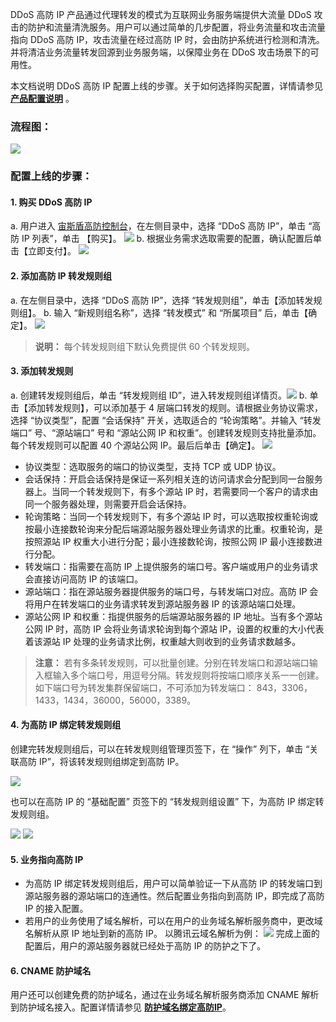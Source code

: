  DDoS 高防 IP 产品通过代理转发的模式为互联网业务服务端提供大流量 DDoS 攻击的防护和流量清洗服务。用户可以通过简单的几步配置，将业务流量和攻击流量指向 DDoS 高防 IP，攻击流量在经过高防 IP 时，会由防护系统进行检测和清洗。并将清洁业务流量转发回源到业务服务端，以保障业务在 DDoS 攻击场景下的可用性。
 
本文档说明 DDoS 高防 IP 配置上线的步骤。关于如何选择购买配置，详情请参见 [**产品配置说明**](https://cloud.tencent.com/document/product/685/18798) 。

### 流程图：
![](https://main.qcloudimg.com/raw/fb533cc5002507aa440239783cdc33ff.png)

### 配置上线的步骤：
#### 1. 购买 DDoS 高防 IP
a. 用户进入 [宙斯盾高防控制台](https://console.cloud.tencent.com/gamesec)，在左侧目录中，选择 “DDoS 高防 IP”，单击 “高防 IP 列表”，单击 【购买】。
![](https://i.imgur.com/tJ4TUFW.png)
b. 根据业务需求选取需要的配置，确认配置后单击【立即支付】。
![](https://i.imgur.com/11lF1ZC.png)

#### 2. 添加高防 IP 转发规则组
a. 在左侧目录中，选择 “DDoS 高防 IP”，选择 “转发规则组”，单击【添加转发规则组】。
b. 输入 “新规则组名称”，选择 “转发模式” 和 “所属项目” 后，单击【确定】。
![](https://i.imgur.com/oyLDU7z.png)
>**说明：**
>每个转发规则组下默认免费提供 60 个转发规则。

#### 3. 添加转发规则
a. 创建转发规则组后，单击 “转发规则组 ID”，进入转发规则组详情页。![](https://i.imgur.com/zyGhr8u.png)
b. 单击【添加转发规则】，可以添加基于 4 层端口转发的规则。请根据业务协议需求，选择 “协议类型”，配置 “会话保持” 开关，选取适合的 “轮询策略”。并输入 “转发端口” 号、“源站端口” 号和 “源站公网 IP 和权重”。创建转发规则支持批量添加。每个转发规则可以配置 40 个源站公网 IP。最后后单击【确定】。
![](https://i.imgur.com/gYotHBA.png)
 - 协议类型：选取服务的端口的协议类型，支持 TCP 或 UDP 协议。
 - 会话保持：开启会话保持是保证一系列相关连的访问请求会分配到同一台服务器上。当同一个转发规则下，有多个源站 IP 时，若需要同一个客户的请求由同一个服务器处理，则需要开启会话保持。
 - 轮询策略：当同一个转发规则下，有多个源站 IP 时，可以选取按权重轮询或按最小连接数轮询来分配后端源站服务器处理业务请求的比重。权重轮询，是按照源站 IP 权重大小进行分配；最小连接数轮询，按照公网 IP 最小连接数进行分配。
 - 转发端口：指需要在高防 IP 上提供服务的端口号。客户端或用户的业务请求会直接访问高防 IP 的该端口。
 - 源站端口：指在源站服务器提供服务的端口号，与转发端口对应。高防 IP 会将用户在转发端口的业务请求转发到源站服务器 IP 的该源站端口处理。
 - 源站公网 IP 和权重：指提供服务的后端源站服务器的 IP 地址。当有多个源站公网 IP 时，高防 IP 会将业务请求轮询到每个源站 IP，设置的权重的大小代表着该源站 IP 处理的业务请求比例，权重越大则收到的业务请求数越多。
 >**注意：**
 >若有多条转发规则，可以批量创建。分别在转发端口和源站端口输入框输入多个端口号，用逗号分隔。转发规则将按端口顺序关系一一创建。
>如下端口号为转发集群保留端口，不可添加为转发端口：
843，3306，1433，1434，36000，56000，3389。

#### 4. 为高防 IP 绑定转发规则组
 创建完转发规则组后，可以在转发规则组管理页签下，在 “操作” 列下，单击 “关联高防 IP”，将该转发规则组绑定到高防 IP。
 
![](https://i.imgur.com/E610PTc.png)

 也可以在高防 IP 的 “基础配置” 页签下的 “转发规则组设置” 下，为高防 IP 绑定转发规则组。
 
![](https://i.imgur.com/OH296qk.png)
![](https://i.imgur.com/Pta6qED.png)

#### 5. 业务指向高防 IP
 -  为高防 IP 绑定转发规则组后，用户可以简单验证一下从高防 IP 的转发端口到源站服务器的源站端口的连通性。然后配置业务指向到高防 IP，即完成了高防 IP 的接入配置。
 - 若用户的业务使用了域名解析，可以在用户的业务域名解析服务商中，更改域名解析从原 IP 地址到新的高防 IP。
以腾讯云域名解析为例：
![](https://i.imgur.com/lbX9uhx.png)
完成上面的配置后，用户的源站服务器就已经处于高防 IP 的防护之下了。
#### 6. CNAME 防护域名
用户还可以创建免费的防护域名，通过在业务域名解析服务商添加 CNAME 解析到防护域名接入。配置详情请参见 [**防护域名绑定高防IP**](https://cloud.tencent.com/document/product/685/18808)。






